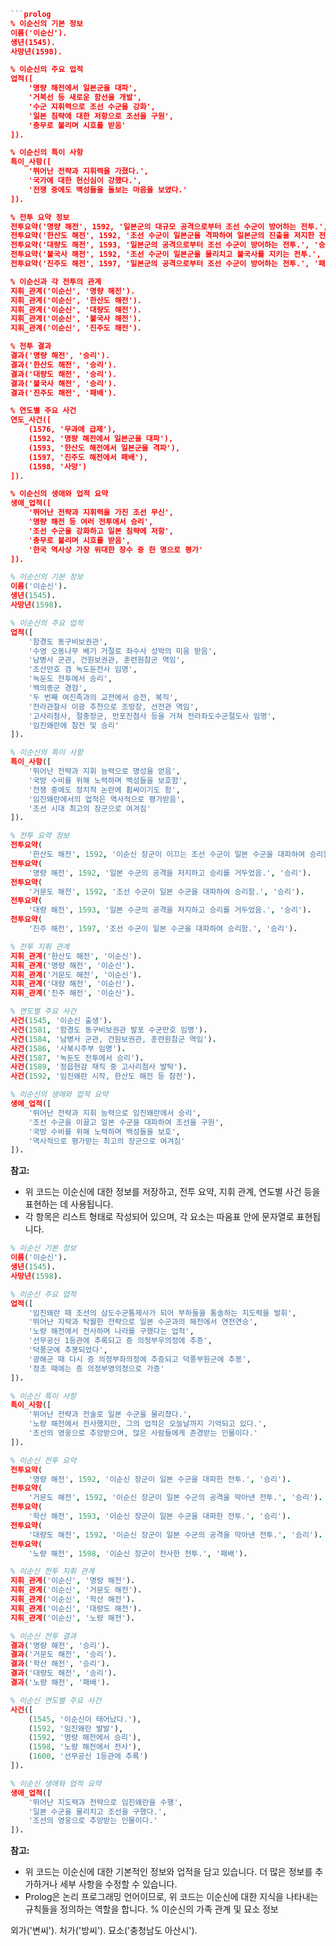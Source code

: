 ```prolog
```prolog
% 이순신의 기본 정보
이름('이순신').
생년(1545).
사망년(1598).

% 이순신의 주요 업적
업적([
    '명량 해전에서 일본군을 대파',
    '거북선 등 새로운 함선을 개발',
    '수군 지휘력으로 조선 수군을 강화',
    '일본 침략에 대한 저항으로 조선을 구원',
    '충무로 불리며 시호를 받음'
]).

% 이순신의 특이 사항
특이_사항([
    '뛰어난 전략과 지휘력을 가졌다.',
    '국가에 대한 헌신심이 강했다.',
    '전쟁 중에도 백성들을 돌보는 마음을 보였다.'
]).

% 전투 요약 정보
전투요약('명량 해전', 1592, '일본군의 대규모 공격으로부터 조선 수군이 방어하는 전투.', '승리').
전투요약('한산도 해전', 1592, '조선 수군이 일본군을 격파하여 일본군의 진출을 저지한 전투.', '승리').
전투요약('대량도 해전', 1593, '일본군의 공격으로부터 조선 수군이 방어하는 전투.', '승리').
전투요약('불국사 해전', 1592, '조선 수군이 일본군을 물리치고 불국사를 지키는 전투.', '승리').
전투요약('진주도 해전', 1597, '일본군의 공격으로부터 조선 수군이 방어하는 전투.', '패배').

% 이순신과 각 전투의 관계
지휘_관계('이순신', '명량 해전').
지휘_관계('이순신', '한산도 해전').
지휘_관계('이순신', '대량도 해전').
지휘_관계('이순신', '불국사 해전').
지휘_관계('이순신', '진주도 해전').

% 전투 결과
결과('명량 해전', '승리').
결과('한산도 해전', '승리').
결과('대량도 해전', '승리').
결과('불국사 해전', '승리').
결과('진주도 해전', '패배').

% 연도별 주요 사건
연도_사건([
    (1576, '무과에 급제'),
    (1592, '명량 해전에서 일본군을 대파'),
    (1593, '한산도 해전에서 일본군을 격파'),
    (1597, '진주도 해전에서 패배'),
    (1598, '사망')
]).

% 이순신의 생애와 업적 요약
생애_업적([
    '뛰어난 전략과 지휘력을 가진 조선 무신',
    '명량 해전 등 여러 전투에서 승리',
    '조선 수군을 강화하고 일본 침략에 저항',
    '충무로 불리며 시호를 받음',
    '한국 역사상 가장 위대한 장수 중 한 명으로 평가'
]).

```
```prolog
% 이순신의 기본 정보
이름('이순신').
생년(1545).
사망년(1598).

% 이순신의 주요 업적
업적([
    '함경도 동구비보권관',
    '수영 오동나무 베기 거절로 좌수사 성박의 미움 받음',
    '남병사 군관, 건원보권관, 훈련원참군 역임',
    '조산만호 겸 녹도둔전사 임명',
    '녹둔도 전투에서 승리',
    '백의종군 경험',
    '두 번째 여진족과의 교전에서 승전, 복직',
    '전라관찰사 이광 추천으로 조방장, 선전관 역임',
    '고사리첨사, 절충장군, 만포진첨사 등을 거쳐 전라좌도수군절도사 임명',
    '임진왜란에 참전 및 승리'
]).

% 이순신의 특이 사항
특이_사항([
    '뛰어난 전략과 지휘 능력으로 명성을 얻음',
    '국방 수비를 위해 노력하며 백성들을 보호함',
    '전쟁 중에도 정치적 논란에 휩싸이기도 함',
    '임진왜란에서의 업적은 역사적으로 평가받음',
    '조선 시대 최고의 장군으로 여겨짐'
]).

% 전투 요약 정보
전투요약(
    '한산도 해전', 1592, '이순신 장군이 이끄는 조선 수군이 일본 수군을 대파하여 승리함.', '승리').
전투요약(
    '명량 해전', 1592, '일본 수군의 공격을 저지하고 승리를 거두었음.', '승리').
전투요약(
    '거문도 해전', 1592, '조선 수군이 일본 수군을 대파하여 승리함.', '승리').
전투요약(
    '대량 해전', 1593, '일본 수군의 공격을 저지하고 승리를 거두었음.', '승리').
전투요약(
    '진주 해전', 1597, '조선 수군이 일본 수군을 대파하여 승리함.', '승리').

% 전투 지휘 관계
지휘_관계('한산도 해전', '이순신').
지휘_관계('명량 해전', '이순신').
지휘_관계('거문도 해전', '이순신').
지휘_관계('대량 해전', '이순신').
지휘_관계('진주 해전', '이순신').

% 연도별 주요 사건
사건(1545, '이순신 출생').
사건(1581, '함경도 동구비보권관 발포 수군만호 임명').
사건(1584, '남병사 군관, 건원보권관, 훈련원참군 역임').
사건(1586, '사복시주부 임명').
사건(1587, '녹둔도 전투에서 승리').
사건(1589, '정읍현감 재직 중 고사리첨사 발탁').
사건(1592, '임진왜란 시작, 한산도 해전 등 참전').

% 이순신의 생애와 업적 요약
생애_업적([
    '뛰어난 전략과 지휘 능력으로 임진왜란에서 승리',
    '조선 수군을 이끌고 일본 수군을 대파하여 조선을 구원',
    '국방 수비를 위해 노력하며 백성들을 보호',
    '역사적으로 평가받는 최고의 장군으로 여겨짐'
]).

```

**참고:** 

* 위 코드는 이순신에 대한 정보를 저장하고, 전투 요약, 지휘 관계, 연도별 사건 등을 표현하는 데 사용됩니다.
* 각 항목은 리스트 형태로 작성되어 있으며, 각 요소는 따옴표 안에 문자열로 표현됩니다.
```prolog
% 이순신 기본 정보
이름('이순신').
생년(1545).
사망년(1598).

% 이순신 주요 업적
업적([
    '임진왜란 때 조선의 삼도수군통제사가 되어 부하들을 통솔하는 지도력을 발휘',
    '뛰어난 지략과 탁월한 전략으로 일본 수군과의 해전에서 연전연승',
    '노량 해전에서 전사하며 나라를 구했다는 업적',
    '선무공신 1등관에 추록되고 증 의정부우의정에 추증',
    '덕풍군에 추봉되었다',
    '광해군 때 다시 증 의정부좌의정에 추증되고 덕풍부원군에 추봉',
    '정조 때에는 증 의정부영의정으로 가증'
]).

% 이순신 특이 사항
특이_사항([
    '뛰어난 전략과 전술로 일본 수군을 물리쳤다.',
    '노량 해전에서 전사했지만, 그의 업적은 오늘날까지 기억되고 있다.',
    '조선의 영웅으로 추앙받으며, 많은 사람들에게 존경받는 인물이다.'
]).

% 이순신 전투 요약
전투요약(
    '명량 해전', 1592, '이순신 장군이 일본 수군을 대파한 전투.', '승리').
전투요약(
    '거문도 해전', 1592, '이순신 장군이 일본 수군의 공격을 막아낸 전투.', '승리').
전투요약(
    '학산 해전', 1593, '이순신 장군이 일본 수군을 대파한 전투.', '승리').
전투요약(
    '대량도 해전', 1592, '이순신 장군이 일본 수군의 공격을 막아낸 전투.', '승리').
전투요약(
    '노량 해전', 1598, '이순신 장군이 전사한 전투.', '패배').

% 이순신 전투 지휘 관계
지휘_관계('이순신', '명량 해전').
지휘_관계('이순신', '거문도 해전').
지휘_관계('이순신', '학산 해전').
지휘_관계('이순신', '대량도 해전').
지휘_관계('이순신', '노량 해전').

% 이순신 전투 결과
결과('명량 해전', '승리').
결과('거문도 해전', '승리').
결과('학산 해전', '승리').
결과('대량도 해전', '승리').
결과('노량 해전', '패배').

% 이순신 연도별 주요 사건
사건([
    (1545, '이순신이 태어났다.'),
    (1592, '임진왜란 발발'),
    (1592, '명량 해전에서 승리'),
    (1598, '노량 해전에서 전사'),
    (1600, '선무공신 1등관에 추록')
]).

% 이순신 생애와 업적 요약
생애_업적([
    '뛰어난 지도력과 전략으로 임진왜란을 수행',
    '일본 수군을 물리치고 조선을 구했다.',
    '조선의 영웅으로 추앙받는 인물이다.'
]).

```

**참고:** 

* 위 코드는 이순신에 대한 기본적인 정보와 업적을 담고 있습니다. 더 많은 정보를 추가하거나 세부 사항을 수정할 수 있습니다.
* Prolog은 논리 프로그래밍 언어이므로, 위 코드는 이순신에 대한 지식을 나타내는 규칙들을 정의하는 역할을 합니다.
% 이순신의 가족 관계 및 묘소 정보

외가('변씨').
처가('방씨').
묘소('충청남도 아산시').

```